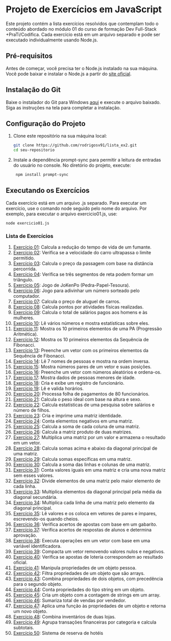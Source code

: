 # Projeto de Exercícios em JavaScript

Este projeto contém a lista exercícios resolvidos que contemplam todo o conteúdo abordado no módulo 01 do curso de formação Dev Full-Stack +PraTi/Codifica. Cada exercício está em um arquivo separado e pode ser executado individualmente usando Node.js.

## Pré-requisitos

Antes de começar, você precisa ter o Node.js instalado na sua máquina. Você pode baixar e instalar o Node.js a partir do [site oficial](https://nodejs.org/).

## Instalação do Git

Baixe o instalador do Git para Windows [aqui](https://git-scm.com/download/win) e execute o arquivo baixado. Siga as instruções na tela para completar a instalação.

## Configuração do Projeto

1. Clone este repositório na sua máquina local:

   ```bash
   git clone https://github.com/rodrigosv91/lista_ex2.git
   cd seu-repositorio
   ```

2. Instale a dependência prompt-sync para permitir a leitura de entradas do usuário no console. No diretório do projeto, execute:
   ```bash
    npm install prompt-sync
   ```

## Executando os Exercícios

Cada exercício está em um arquivo .js separado. Para executar um exercício, use o comando node seguido pelo nome do arquivo. Por exemplo, para executar o arquivo exercicio01.js, use:

    node exercicio01.js

### Lista de Exercícios

1. [Exercício 01](https://github.com/rodrigosv91/lista_ex2/blob/main/exercicio1.js): Calcula a redução do tempo de vida de um fumante.
2. [Exercício 02](https://github.com/rodrigosv91/lista_ex2/blob/main/exercicio2.js): Verifica se a velocidade do carro ultrapassa o limite permitido.
3. [Exercício 03](https://github.com/rodrigosv91/lista_ex2/blob/main/exercicio3.js): Calcula o preço da passagem com base na distância percorrida.
4. [Exercício 04](https://github.com/rodrigosv91/lista_ex2/blob/main/exercicio4.js): Verifica se três segmentos de reta podem formar um triângulo.
5. [Exercício 05](https://github.com/rodrigosv91/lista_ex2/blob/main/exercicio5.js): Jogo de JoKenPo (Pedra-Papel-Tesoura).
6. [Exercício 06](https://github.com/rodrigosv91/lista_ex2/blob/main/exercicio6.js): Jogo para adivinhar um número sorteado pelo computador.
7. [Exercício 07](https://github.com/rodrigosv91/lista_ex2/blob/main/exercicio7.js): Calcula o preço de aluguel de carros.
8. [Exercício 08](https://github.com/rodrigosv91/lista_ex2/blob/main/exercicio8.js): Calcula pontos por atividades físicas realizadas.
9. [Exercício 09](https://github.com/rodrigosv91/lista_ex2/blob/main/exercicio9.js): Calcula o total de salários pagos aos homens e às mulheres.
10. [Exercício 10](https://github.com/rodrigosv91/lista_ex2/blob/main/exercicio10.js): Lê vários números e mostra estatísticas sobre eles.
11. [Exercício 11](https://github.com/rodrigosv91/lista_ex2/blob/main/exercicio11.js): Mostra os 10 primeiros elementos de uma PA (Progressão Aritmética).
12. [Exercício 12](https://github.com/rodrigosv91/lista_ex2/blob/main/exercicio12.js): Mostra os 10 primeiros elementos da Sequência de Fibonacci.
13. [Exercício 13](https://github.com/rodrigosv91/lista_ex2/blob/main/exercicio13.js): Preenche um vetor com os primeiros elementos da Sequência de Fibonacci.
14. [Exercício 14](https://github.com/rodrigosv91/lista_ex2/blob/main/exercicio14.js): Lê 7 nomes de pessoas e mostra na ordem inversa.
15. [Exercício 15](https://github.com/rodrigosv91/lista_ex2/blob/main/exercicio15.js): Mostra números pares de um vetor e suas posições.
16. [Exercício 16](https://github.com/rodrigosv91/lista_ex2/blob/main/exercicio16.js): Preenche um vetor com números aleatórios e ordena-os.
17. [Exercício 17](https://github.com/rodrigosv91/lista_ex2/blob/main/exercicio17.js): Mostra dados de pessoas menores de idade.
18. [Exercício 18](https://github.com/rodrigosv91/lista_ex2/blob/main/exercicio18.js): Cria e exibe um registro de funcionário.
19. [Exercício 19](https://github.com/rodrigosv91/lista_ex2/blob/main/exercicio19.js): Lê e valida horários.
20. [Exercício 20](https://github.com/rodrigosv91/lista_ex2/blob/main/exercicio20.js): Processa folha de pagamentos de 80 funcionários.
21. [Exercício 21](https://github.com/rodrigosv91/lista_ex2/blob/main/exercicio21.js): Calcula o peso ideal com base na altura e sexo.
22. [Exercício 22](https://github.com/rodrigosv91/lista_ex2/blob/main/exercicio22.js): Calcula estatísticas de uma pesquisa sobre salários e número de filhos.
23. [Exercício 23](https://github.com/rodrigosv91/lista_ex2/blob/main/exercicio23.js): Cria e imprime uma matriz identidade.
24. [Exercício 24](https://github.com/rodrigosv91/lista_ex2/blob/main/exercicio24.js): Conta elementos negativos em uma matriz.
25. [Exercício 25](https://github.com/rodrigosv91/lista_ex2/blob/main/exercicio25.js): Calcula a soma de cada coluna de uma matriz.
26. [Exercício 26](https://github.com/rodrigosv91/lista_ex2/blob/main/exercicio26.js): Calcula a matriz produto de duas matrizes.
27. [Exercício 27](https://github.com/rodrigosv91/lista_ex2/blob/main/exercicio27.js): Multiplica uma matriz por um valor e armazena o resultado em um vetor.
28. [Exercício 28](https://github.com/rodrigosv91/lista_ex2/blob/main/exercicio28.js): Calcula somas acima e abaixo da diagonal principal de uma matriz.
29. [Exercício 29](https://github.com/rodrigosv91/lista_ex2/blob/main/exercicio29.js): Calcula somas específicas em uma matriz.
30. [Exercício 30](https://github.com/rodrigosv91/lista_ex2/blob/main/exercicio30.js): Calcula a soma das linhas e colunas de uma matriz.
31. [Exercício 31](https://github.com/rodrigosv91/lista_ex2/blob/main/exercicio31.js): Conta valores iguais em uma matriz e cria uma nova matriz sem esses valores.
32. [Exercício 32](https://github.com/rodrigosv91/lista_ex2/blob/main/exercicio32.js): Divide elementos de uma matriz pelo maior elemento de cada linha.
33. [Exercício 33](https://github.com/rodrigosv91/lista_ex2/blob/main/exercicio33.js): Multiplica elementos da diagonal principal pela média da diagonal secundária.
34. [Exercício 34](https://github.com/rodrigosv91/lista_ex2/blob/main/exercicio34.js): Multiplica cada linha de uma matriz pelo elemento da diagonal principal.
35. [Exercício 35](https://github.com/rodrigosv91/lista_ex2/blob/main/exercicio35.js): Lê valores e os coloca em vetores de pares e ímpares, escrevendo-os quando cheios.
36. [Exercício 36](https://github.com/rodrigosv91/lista_ex2/blob/main/exercicio36.js): Verifica acertos de apostas com base em um gabarito.
37. [Exercício 37](https://github.com/rodrigosv91/lista_ex2/blob/main/exercicio37.js): Verifica acertos de respostas de alunos e determina aprovação.
38. [Exercício 38](https://github.com/rodrigosv91/lista_ex2/blob/main/exercicio38.js): Executa operações em um vetor com base em uma variável identificadora.
39. [Exercício 39](https://github.com/rodrigosv91/lista_ex2/blob/main/exercicio39.js): Compacta um vetor removendo valores nulos e negativos.
40. [Exercício 40](https://github.com/rodrigosv91/lista_ex2/blob/main/exercicio40.js): Verifica se apostas de loteria correspondem ao resultado oficial.
41. [Exercício 41](https://github.com/rodrigosv91/lista_ex2/blob/main/exercicio41.js): Manipula propriedades de um objeto pessoa.
42. [Exercício 42](https://github.com/rodrigosv91/lista_ex2/blob/main/exercicio42.js): Filtra propriedades de um objeto que são arrays.
43. [Exercício 43](https://github.com/rodrigosv91/lista_ex2/blob/main/exercicio43.js): Combina propriedades de dois objetos, com precedência para o segundo objeto.
44. [Exercício 44](https://github.com/rodrigosv91/lista_ex2/blob/main/exercicio44.js): Conta propriedades do tipo string em um objeto.
45. [Exercício 45](https://github.com/rodrigosv91/lista_ex2/blob/main/exercicio45.js): Cria um objeto com a contagem de strings em um array.
46. [Exercício 46](https://github.com/rodrigosv91/lista_ex2/blob/main/exercicio46.js): Sumariza total de vendas por vendedor.
47. [Exercício 47](https://github.com/rodrigosv91/lista_ex2/blob/main/exercicio47.js): Aplica uma função às propriedades de um objeto e retorna um novo objeto.
48. [Exercício 48](https://github.com/rodrigosv91/lista_ex2/blob/main/exercicio48.js): Combina inventários de duas lojas.
49. [Exercício 49](https://github.com/rodrigosv91/lista_ex2/blob/main/exercicio49.js): Agrupa transações financeiras por categoria e calcula subtotais.
50. [Exercício 50](https://github.com/rodrigosv91/lista_ex2/blob/main/exercicio50.js): Sistema de reserva de hotéis
